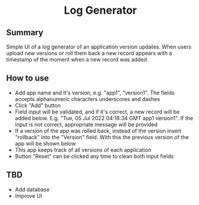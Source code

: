 <h1 align="center">Log Generator</h1>

<h2>Summary</h2>
<p>Simple UI of a log generator of an application version updates.
When users upload new versions or roll them back a new record appears with a timestamp of the moment when a new record was added.</p>

<h2>How to use</h2>
<ul>
<li>Add app name and it's version, e.g. "app1", "version1". The fields accepts alphanumeric characters underscores and dashes</li>
<li>Click "Add" button</li>
<li>Field input will be validated, and if it's correct, a new record  will be added below. E.g. "Tue, 05 Jul 2022 04:18:34 GMT app1 version1". If the input is not correct, appropriate message will be provided</li>
<li>If a version of the app was rolled back, instead of the version insert "rollback" into the "Version" field. With this the previous version of the app will be shown below</li>
<li>This app keeps track of all versions of each application</li>
<li>Button "Reset" can be clicked any time to clean both input fields</li>

</ul>

<h2>TBD</h2>
<div>
<ul>
<li>Add database</li>
<li>Improve UI</li>
</ul>
</div>
